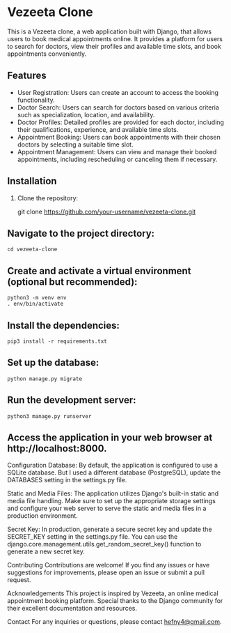 # Vezeeta Clone

This is a Vezeeta clone, a web application built with Django, that allows users to book medical appointments online. It provides a platform for users to search for doctors, view their profiles and available time slots, and book appointments conveniently.

## Features

- User Registration: Users can create an account to access the booking functionality.
- Doctor Search: Users can search for doctors based on various criteria such as specialization, location, and availability.
- Doctor Profiles: Detailed profiles are provided for each doctor, including their qualifications, experience, and available time slots.
- Appointment Booking: Users can book appointments with their chosen doctors by selecting a suitable time slot.
- Appointment Management: Users can view and manage their booked appointments, including rescheduling or canceling them if necessary.

## Installation

1. Clone the repository:

    git clone https://github.com/your-username/vezeeta-clone.git

## Navigate to the project directory:
    cd vezeeta-clone

## Create and activate a virtual environment (optional but recommended):
    python3 -m venv env
    . env/bin/activate

## Install the dependencies:
    pip3 install -r requirements.txt

## Set up the database:
    python manage.py migrate

## Run the development server:
    python3 manage.py runserver

## Access the application in your web browser at http://localhost:8000.

Configuration
Database: By default, the application is configured to use a SQLite database. But I used a different database (PostgreSQL), update the DATABASES setting in the settings.py file.

Static and Media Files: The application utilizes Django's built-in static and media file handling. Make sure to set up the appropriate storage settings and configure your web server to serve the static and media files in a production environment.

Secret Key: In production, generate a secure secret key and update the SECRET_KEY setting in the settings.py file. You can use the django.core.management.utils.get_random_secret_key() function to generate a new secret key.

Contributing
Contributions are welcome! If you find any issues or have suggestions for improvements, please open an issue or submit a pull request.


Acknowledgements
This project is inspired by Vezeeta, an online medical appointment booking platform. Special thanks to the Django community for their excellent documentation and resources.

Contact
For any inquiries or questions, please contact hefny4@gmail.com.
